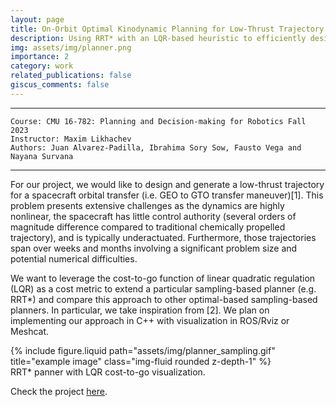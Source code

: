 ```yaml
---
layout: page
title: On-Orbit Optimal Kinodynamic Planning for Low-Thrust Trajectory Maneuvers
description: Using RRT* with an LQR-based heuristic to efficiently design low-thrust spacecraft trajectories, addressing nonlinear dynamics and long-duration maneuvers.
img: assets/img/planner.png
importance: 2
category: work
related_publications: false
giscus_comments: false
---
```


---
    Course: CMU 16-782: Planning and Decision-making for Robotics Fall 2023
    Instructor: Maxim Likhachev
    Authors: Juan Alvarez-Padilla, Ibrahima Sory Sow, Fausto Vega and Nayana Survana

---

For our project, we would like to design and generate a low-thrust trajectory for a spacecraft orbital transfer (i.e. GEO to GTO transfer maneuver)[1]. This problem presents extensive challenges as the dynamics are highly nonlinear, the spacecraft has little control authority (several orders of magnitude difference compared to traditional chemically propelled trajectory), and is typically underactuated. Furthermore, those trajectories span over weeks and months involving a significant problem size and potential numerical difficulties.

We want to leverage the cost-to-go function of linear quadratic regulation (LQR) as a cost metric to extend a particular sampling-based planner (e.g. RRT*) and compare this approach to other optimal-based sampling-based planners. In particular, we take inspiration from [2]. We plan on implementing our approach in C++ with visualization in ROS/Rviz or Meshcat.

<div class="row justify-content-sm-center">
    <div class="col-sm-4 mt-3 mt-md-0">
        {% include figure.liquid path="assets/img/planner_sampling.gif" title="example image" class="img-fluid rounded z-depth-1" %}
    </div>
</div>
<div class="caption">
    RRT* panner with LQR cost-to-go visualization.
</div>

Check the project [here](https://github.com/jrapudg/OptimalSamplingLowThrust).